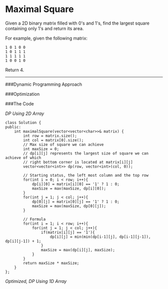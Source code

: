# Maximal Square


Given a 2D binary matrix filled with 0's and 1's, find the largest square containing only 1's and return its area.

For example, given the following matrix:

```
1 0 1 0 0
1 0 1 1 1
1 1 1 1 1
1 0 0 1 0
```

Return 4.



---


###Dynamic Programming Approach





###Optimization


###The Code

*DP Using 2D Array*

```
class Solution {
public:
    int maximalSquare(vector<vector<char>>& matrix) {
        int row = matrix.size();
        int col = matrix[0].size();
        // Max size of square we can achieve
        int maxSize = 0;
        // dp[i][j] represents the largest size of square we can achieve of which
        // right bottom corner is located at matrix[i][j]
        vector<vector<int>> dp(row, vector<int>(col, 0));
        
        // Starting status, the left most column and the top row
        for(int i = 0; i < row; i++){
            dp[i][0] = matrix[i][0] == '1' ? 1 : 0;
            maxSize = max(maxSize, dp[i][0]);
        }
        for(int j = 1; j < col; j++){
            dp[0][j] = matrix[0][j] == '1' ? 1 : 0;
            maxSize = max(maxSize, dp[0][j]);
        }
        
        // Formula
        for(int i = 1; i < row; i++){
            for(int j = 1; j < col; j++){
                if(matrix[i][j] == '1'){
                    dp[i][j] = min(min(dp[i-1][j], dp[i-1][j-1]), dp[i][j-1]) + 1;
                }
                maxSize = max(dp[i][j], maxSize);
            }
        }
        return maxSize * maxSize;
    }
};
```

*Optimized, DP Using 1D Array*

```

```